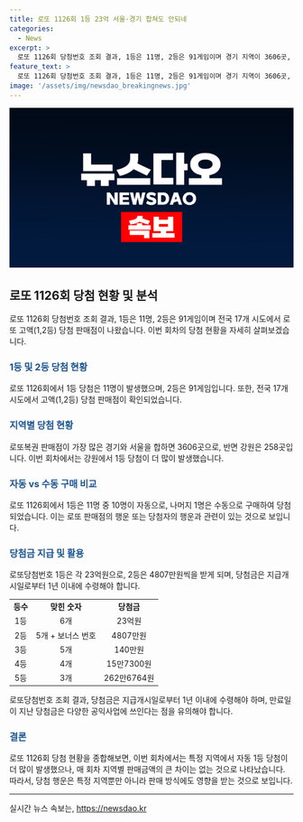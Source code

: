 ```yaml
---
title: 로또 1126회 1등 23억 서울·경기 합쳐도 안되네
categories:
  - News
excerpt: >
  로또 1126회 당첨번호 조회 결과, 1등은 11명, 2등은 91게임이며 경기 지역이 3606곳, 강원은 258곳의 로또 판매점으로 가장 많았다. 1등은 11명 중 10명이 자동으로, 1명은 수동으로 당첨되었는데, 이에 대한 관심이 높아졌다. 1126회 로또 1등 당첨지역은 경기 2082곳 중 2곳(자동)을 비롯해 다양한 곳에서 나왔으며, 서울과 경기는 2명, 강원은 3명으로 당첨이 나왔다. 지역별로 로또 판매점의 분포와 자동 1등 당첨 여부로 인해 관심이 집중되고 있다.
feature_text: >
  로또 1126회 당첨번호 조회 결과, 1등은 11명, 2등은 91게임이며 경기 지역이 3606곳, 강원은 258곳의 로또 판매점으로 가장 많았다. 1등은 11명 중 10명이 자동으로, 1명은 수동으로 당첨되었는데, 이에 대한 관심이 높아졌다. 1126회 로또 1등 당첨지역은 경기 2082곳 중 2곳(자동)을 비롯해 다양한 곳에서 나왔으며, 서울과 경기는 2명, 강원은 3명으로 당첨이 나왔다. 지역별로 로또 판매점의 분포와 자동 1등 당첨 여부로 인해 관심이 집중되고 있다.
image: '/assets/img/newsdao_breakingnews.jpg'
---
```


<p><img src="/assets/img/newsdao_breakingnews.jpg" alt="implanttips 속보" /></p>

<h2 data-ke-size="size26">로또 1126회 당첨 현황 및 분석</h2>

<p data-ke-size="size16">로또 1126회 당첨번호 조회 결과, 1등은 11명, 2등은 91게임이며 전국 17개 시도에서 로또 고액(1,2등) 당첨 판매점이 나왔습니다. 이번 회차의 당첨 현황을 자세히 살펴보겠습니다.</p>

<h3><b><span style="color: #1a5490;">1등 및 2등 당첨 현황</span></b></h3>

<p data-ke-size="size16">로또 1126회에서 1등 당첨은 11명이 발생했으며, 2등은 91게임입니다. 또한, 전국 17개 시도에서 고액(1,2등) 당첨 판매점이 확인되었습니다.</p>

<h3><b><span style="color: #1a5490;">지역별 당첨 현황</span></b></h3>

<p data-ke-size="size16">로또복권 판매점이 가장 많은 경기와 서울을 합하면 3606곳으로, 반면 강원은 258곳입니다. 이번 회차에서는 강원에서 1등 당첨이 더 많이 발생했습니다. </p>

<h3><b><span style="color: #1a5490;">자동 vs 수동 구매 비교</span></b></h3>

<p data-ke-size="size16">로또 1126회에서 1등은 11명 중 10명이 자동으로, 나머지 1명은 수동으로 구매하여 당첨되었습니다. 이는 로또 판매점의 행운 또는 당첨자의 행운과 관련이 있는 것으로 보입니다.</p>

<h3><b><span style="color: #1a5490;">당첨금 지급 및 활용</span></b></h3>

<p data-ke-size="size16">로또당첨번호 1등은 각 23억원으로, 2등은 4807만원씩을 받게 되며, 당첨금은 지급개시일로부터 1년 이내에 수령해야 합니다.</p>

<table>
    <tr>
        <td style="text-align: center; height: 17px;"><b>등수</b></td>
        <td style="text-align: center; height: 17px;"><b>맞힌 숫자</b></td>
        <td style="text-align: center; height: 17px;"><b>당첨금</b></td>
    </tr>
    <tr>
        <td style="text-align: center; height: 17px;">1등</td>
        <td style="text-align: center; height: 17px;">6개</td>
        <td style="text-align: center; height: 17px;">23억원</td>
    </tr>
    <tr>
        <td style="text-align: center; height: 17px;">2등</td>
        <td style="text-align: center; height: 17px;">5개 + 보너스 번호</td>
        <td style="text-align: center; height: 17px;">4807만원</td>
    </tr>
    <tr>
        <td style="text-align: center; height: 17px;">3등</td>
        <td style="text-align: center; height: 17px;">5개</td>
        <td style="text-align: center; height: 17px;">140만원</td>
    </tr>
    <tr>
        <td style="text-align: center; height: 17px;">4등</td>
        <td style="text-align: center; height: 17px;">4개</td>
        <td style="text-align: center; height: 17px;">15만7300원</td>
    </tr>
    <tr>
        <td style="text-align: center; height: 17px;">5등</td>
        <td style="text-align: center; height: 17px;">3개</td>
        <td style="text-align: center; height: 17px;">262만6764원</td>
    </tr>
</table>

<p data-ke-size="size16">로또당첨번호 조회 결과, 당첨금은 지급개시일로부터 1년 이내에 수령해야 하며, 만료일이 지난 당첨금은 다양한 공익사업에 쓰인다는 점을 유의해야 합니다.</p>

<h3><b><span style="color: #1a5490;">결론</span></b></h3>

<p data-ke-size="size16">로또 1126회 당첨 현황을 종합해보면, 이번 회차에서는 특정 지역에서 자동 1등 당첨이 더 많이 발생했으나, 매 회차 지역별 판매금액의 큰 차이는 없는 것으로 나타났습니다. 따라서, 당첨 행운은 특정 지역뿐만 아니라 판매 방식에도 영향을 받는 것으로 보입니다.</p>

<p><hr></p>
실시간 뉴스 속보는, <a href="https://newsdao.kr" rel="dofollow">https://newsdao.kr</a>


